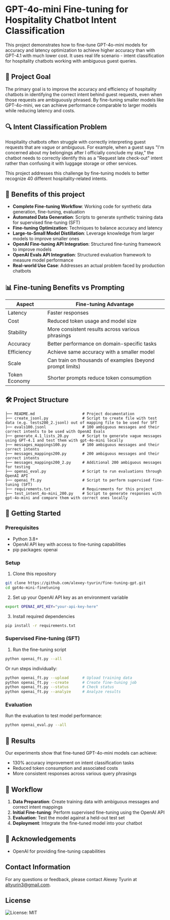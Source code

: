 # GPT-4o-mini Fine-tuning for Hospitality Chatbot Intent Classification

This project demonstrates how to fine-tune GPT-4o-mini models for accuracy and latency optimization
 to achieve higher accuracy than with GPT-4.1 with much lower cost.
It uses real life scenario - intent classification for hospitality chatbots working with ambiguous guest queries.

## 🎯 Project Goal

The primary goal is to improve the accuracy and efficiency of hospitality chatbots in identifying the correct intent behind guest requests, even when those requests are ambiguously phrased. By fine-tuning smaller models like GPT-4o-mini, we can achieve performance comparable to larger models while reducing latency and costs.

## 🔍 Intent Classification Problem

Hospitality chatbots often struggle with correctly interpreting guest requests that are vague or ambiguous. For example, when a guest says "I'm concerned about my belongings after I officially conclude my stay," the chatbot needs to correctly identify this as a "Request late check-out" intent rather than confusing it with luggage storage or other services.

This project addresses this challenge by fine-tuning models to better recognize 40 different hospitality-related intents.

## 💼 Benefits of this project

- **Complete Fine-tuning Workflow**: Working code for synthetic data generation, fine-tuning, evaluation
- **Automated Data Generation**: Scripts to generate synthetic training data for supervised fine-tuning (SFT)
- **Fine-tuning Optimization**: Techniques to balance accuracy and latency
- **Large-to-Small Model Distillation**: Leverage knowledge from larger models to improve smaller ones
- **OpenAI Fine-tuning API Integration**: Structured fine-tuning framework to improve models
- **OpenAI Evals API Integration**: Structured evaluation framework to measure model performance
- **Real-world Use Case**: Addresses an actual problem faced by production chatbots

## 📊 Fine-tuning Benefits vs Prompting

| Aspect | Fine-tuning Advantage                                     |
|--------|-----------------------------------------------------------|
| Latency | Faster responses                                          |
| Cost | Reduced token usage and model size                        |
| Stability | More consistent results across various phrasings          |
| Accuracy | Better performance on domain-specific tasks               |
| Efficiency | Achieve same accuracy with a smaller model                |
| Scale | Can train on thousands of examples (beyond prompt limits) |
| Token Economy | Shorter prompts reduce token consumption                  |

## 🛠️ Project Structure

```
├── README.md                     # Project documentation
├── create_jsonl.py               # Script to create file with test data (e.g. tests200_2.jsonl) out of mapping file to be used for SFT
├── evals100.jsonl                # 100 ambiguous messages and their correct intents to be used with OpenAI Evals
├── generate_4.1_lists_20.py      # Script to generate vague messages using GPT-4.1 and test them with gpt-4o-mini locally
├── messages_mappings100.py       # 100 ambiguous messages and their correct intents
├── messages_mappings200.py       # 200 ambiguous messages and their correct intents
├── messages_mappings200_2.py     # Additional 200 ambiguous messages for testing
├── openai_eval.py                # Script to run evaluations through OpenAI API
├── openai_ft.py                  # Script to perform supervised fine-tuning (SFT)
├── requirements.txt              # Requirements for this project
├── test_intent_4o-mini_200.py    # Script to generate responses with gpt-4o-mini and compare them with correct ones locally
```

## 🚀 Getting Started

### Prerequisites

- Python 3.8+
- OpenAI API key with access to fine-tuning capabilities
- pip packages: openai

### Setup

1. Clone this repository
```bash
git clone https://github.com/alexey-tyurin/fine-tuning-gpt.git
cd gpt4o-mini-finetuning
```

2. Set up your OpenAI API key as an environment variable
```bash
export OPENAI_API_KEY="your-api-key-here"
```

3. Install required dependencies
```bash
pip install -r requirements.txt
```

### Supervised Fine-tuning (SFT)

1. Run the fine-tuning script
```bash
python openai_ft.py --all
```

Or run steps individually:
```bash
python openai_ft.py --upload      # Upload training data
python openai_ft.py --create      # Create fine-tuning job
python openai_ft.py --status      # Check status
python openai_ft.py --analyze     # Analyze results
```

### Evaluation

Run the evaluation to test model performance:
```bash
python openai_eval.py --all
```


## 📝 Results

Our experiments show that fine-tuned GPT-4o-mini models can achieve:
- 130% accuracy improvement on intent classification tasks
- Reduced token consumption and associated costs
- More consistent responses across various query phrasings

## 🔄 Workflow

1. **Data Preparation**: Create training data with ambiguous messages and correct intent mappings
2. **Initial Fine-tuning**: Perform supervised fine-tuning using the OpenAI API
3. **Evaluation**: Test the model against a held-out test set
4. **Deployment**: Integrate the fine-tuned model into your chatbot


## 🙏 Acknowledgements

- OpenAI for providing fine-tuning capabilities

## Contact Information

For any questions or feedback, please contact Alexey Tyurin at altyurin3@gmail.com.

## License

![License: MIT](https://img.shields.io/badge/License-MIT-yellow.svg)
